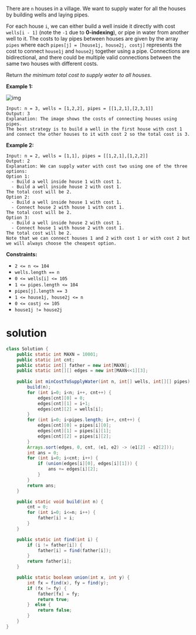 There are `n` houses in a village. We want to supply water for all the houses by building wells and laying pipes.

For each house `i`, we can either build a well inside it directly with cost `wells[i - 1]` (note the `-1` due to **0-indexing**), or pipe in water from another well to it. The costs to lay pipes between houses are given by the array `pipes` where each `pipes[j] = [house1j, house2j, costj]` represents the cost to connect `house1j` and `house2j` together using a pipe. Connections are bidirectional, and there could be multiple valid connections between the same two houses with different costs.

Return *the minimum total cost to supply water to all houses*.

 

**Example 1:**

![img](https://assets.leetcode.com/uploads/2019/05/22/1359_ex1.png)

```
Input: n = 3, wells = [1,2,2], pipes = [[1,2,1],[2,3,1]]
Output: 3
Explanation: The image shows the costs of connecting houses using pipes.
The best strategy is to build a well in the first house with cost 1 and connect the other houses to it with cost 2 so the total cost is 3.
```

**Example 2:**

```
Input: n = 2, wells = [1,1], pipes = [[1,2,1],[1,2,2]]
Output: 2
Explanation: We can supply water with cost two using one of the three options:
Option 1:
  - Build a well inside house 1 with cost 1.
  - Build a well inside house 2 with cost 1.
The total cost will be 2.
Option 2:
  - Build a well inside house 1 with cost 1.
  - Connect house 2 with house 1 with cost 1.
The total cost will be 2.
Option 3:
  - Build a well inside house 2 with cost 1.
  - Connect house 1 with house 2 with cost 1.
The total cost will be 2.
Note that we can connect houses 1 and 2 with cost 1 or with cost 2 but we will always choose the cheapest option. 
```

 

**Constraints:**

- `2 <= n <= 104`
- `wells.length == n`
- `0 <= wells[i] <= 105`
- `1 <= pipes.length <= 104`
- `pipes[j].length == 3`
- `1 <= house1j, house2j <= n`
- `0 <= costj <= 105`
- `house1j != house2j`

# solution

```java
class Solution {
    public static int MAXN = 10001;
    public static int cnt;
    public static int[] father = new int[MAXN];
    public static int[][] edges = new int[MAXN<<1][3];
    
    public int minCostToSupplyWater(int n, int[] wells, int[][] pipes) {
        build(n);
        for (int i=0; i<n; i++, cnt++) {
            edges[cnt][0] = 0;
            edges[cnt][1] = i+1;
            edges[cnt][2] = wells[i];
        }
        for (int i=0; i<pipes.length; i++, cnt++) {
            edges[cnt][0] = pipes[i][0];
            edges[cnt][1] = pipes[i][1];
            edges[cnt][2] = pipes[i][2];
        }
        Arrays.sort(edges, 0, cnt, (e1, e2) -> (e1[2] - e2[2]));
        int ans = 0;
        for (int i=0; i<cnt; i++) {
            if (union(edges[i][0], edges[i][1])) {
                ans += edges[i][2];
            }
        }
        return ans;
    }

    public static void build(int n) {
        cnt = 0;
        for (int i=0; i<=n; i++) {
            father[i] = i;
        }
    }

    public static int find(int i) {
        if (i != father[i]) {
            father[i] = find(father[i]);
        }
        return father[i];
    }

    public static boolean union(int x, int y) {
        int fx = find(x), fy = find(y);
        if (fx != fy) {
            father[fx] = fy;
            return true;
        }  else {
            return false;
        }
    }
}
```

